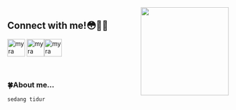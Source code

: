 <!-- <h1 align="left">connect with me!😳👋🏻</h1>  -->

<!-- <p align="left"> <img src="https://komarev.com/ghpvc/?username=mxiirx&label=Profile%20views&color=0e75b6&style=flat" alt="mxiirx" /> </p> -->
<!-- <img align='right' src="https://media.giphy.com/media/pO4UHglOY2vII/giphy.gif" width="200" height="170"/> -->
<img align='right' src="https://i.pinimg.com/originals/91/b9/f9/91b9f980088e8a98b4060d362e962a74.gif" width='200' />

## Connect with me!😳👋🏻
<a href="https://www.facebook.com/mxiirxx/" target="blank"><img align="center" src="https://img.icons8.com/doodle/48/000000/facebook-new.png" alt="myra" height="40" width="40" /></a>
<a href="https://t.me/maiifurai" target="blank"><img align="center" src="https://img.icons8.com/doodle/48/000000/telegram-app.png" alt="myra" height="40" width="40" /></a><a href="https://snippi.com/raw/gaxb8n4" target="blank"><img align="center" img src="https://img.icons8.com/doodle/48/000000/discord-new-logo.png" alt="myra" height="40" width="40" /></a>
<!-- <a href="https://keybase.io/0fractalx" target="blank"><img align="center" src="https://upload.wikimedia.org/wikipedia/commons/b/bb/Keybase_logo_official.svg" alt="myra" height="40" width="40" /></a>--->


 <!---<a href="https://instagram.com/maii.ra_" target="blank"><img align="center" src="https://img.icons8.com/doodle/48/000000/instagram-new.png" alt="maii.ra_" height="40" width="40" /></a>--->

 <br> 
<!--<a href="https://instagram.com/maii.ra_" target="blank"><img align="center" src="https://img.shields.io/badge/%20-%23E4405F.svg?&style=for-the-badge&logo=Instagram&logoColor=white"></a>
 <a href="https://www.facebook.com/mxiirxx/" target="blank"><img align="center" src="https://img.shields.io/badge/%20-%230077B5.svg?&style=for-the-badge&logo=Facebook&logoColor=white"></a>
 <a href="https://t.me/maiifurai" target="blank"><img align="center" src="https://img.shields.io/badge/%20-%231DA1F2.svg?&style=for-the-badge&logo=Telegram&logoColor=white"></a>
 <br>--> 
</p>

### 🍀About me...

```sedang tidur```
<!-- ```go
type Me struct{
  Job string
}

func main() {
  me := &Me{
    Job: "idk bro i either take a nap or share meme a lot instead of code",
  }
  _ = me
}
```
--->
